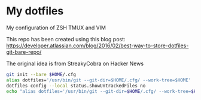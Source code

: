 # My dotfiles

My configuration of ZSH TMUX and VIM

This repo has been created using this blog post: 
https://developer.atlassian.com/blog/2016/02/best-way-to-store-dotfiles-git-bare-repo/

The original idea is from StreakyCobra on Hacker News

```bash
git init --bare $HOME/.cfg
alias dotfiles='/usr/bin/git --git-dir=$HOME/.cfg/ --work-tree=$HOME'
dotfiles config --local status.showUntrackedFiles no
echo "alias dotfiles='/usr/bin/git --git-dir=$HOME/.cfg/ --work-tree=$HOME'" >> $HOME/.bashrc
```

